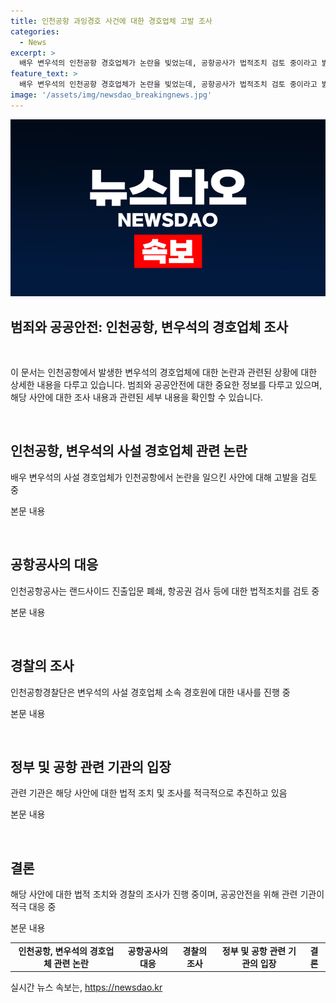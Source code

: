 ```yaml
---
title: 인천공항 과잉경호 사건에 대한 경호업체 고발 조사
categories:
  - News
excerpt: >
  배우 변우석의 인천공항 경호업체가 논란을 빚었는데, 공항공사가 법적조치 검토 중이라고 밝혔다. 변우석은 팬들이 몰려들어 홍콩 팬미팅을 위해 공항을 이용했고, 경호원들이 공항을 혼란스럽게 만들었다. 공항경찰은 경호원에 대한 폭행, 강요, 업무방해 혐의를 조사 중이며, 경호원의 행동이 불법적인지 확인 중이다. 혐의가 확인되면 경호업체에 대한 고발도 고려 중이다.
feature_text: >
  배우 변우석의 인천공항 경호업체가 논란을 빚었는데, 공항공사가 법적조치 검토 중이라고 밝혔다. 변우석은 팬들이 몰려들어 홍콩 팬미팅을 위해 공항을 이용했고, 경호원들이 공항을 혼란스럽게 만들었다. 공항경찰은 경호원에 대한 폭행, 강요, 업무방해 혐의를 조사 중이며, 경호원의 행동이 불법적인지 확인 중이다. 혐의가 확인되면 경호업체에 대한 고발도 고려 중이다.
image: '/assets/img/newsdao_breakingnews.jpg'
---
```


<p><img src="/assets/img/newsdao_breakingnews.jpg" alt="cryptoinkorea 속보" /></p>

<h2>범죄와 공공안전: 인천공항, 변우석의 경호업체 조사</h2>

<p data-ke-size="size16">&nbsp;</p>

<p>이 문서는 인천공항에서 발생한 변우석의 경호업체에 대한 논란과 관련된 상황에 대한 상세한 내용을 다루고 있습니다. 범죄와 공공안전에 대한 중요한 정보를 다루고 있으며, 해당 사안에 대한 조사 내용과 관련된 세부 내용을 확인할 수 있습니다. </p>

<p data-ke-size="size16">&nbsp;</p>

<h2 data-ke-size="size26">인천공항, 변우석의 사설 경호업체 관련 논란</h2>

<p data-ke-size="size16">배우 변우석의 사설 경호업체가 인천공항에서 논란을 일으킨 사안에 대해 고발을 검토 중</p>

<p>본문 내용</p>

<p data-ke-size="size16">&nbsp;</p>

<h2 data-ke-size="size26">공항공사의 대응</h2>

<p data-ke-size="size16">인천공항공사는 랜드사이드 진출입문 폐쇄, 항공권 검사 등에 대한 법적조치를 검토 중</p>

<p>본문 내용</p>

<p data-ke-size="size16">&nbsp;</p>

<h2 data-ke-size="size26">경찰의 조사</h2>

<p data-ke-size="size16">인천공항경찰단은 변우석의 사설 경호업체 소속 경호원에 대한 내사를 진행 중</p>

<p>본문 내용</p>

<p data-ke-size="size16">&nbsp;</p>

<h2 data-ke-size="size26">정부 및 공항 관련 기관의 입장</h2>

<p data-ke-size="size16">관련 기관은 해당 사안에 대한 법적 조치 및 조사를 적극적으로 추진하고 있음</p>

<p>본문 내용</p>

<p data-ke-size="size16">&nbsp;</p>

<h2 data-ke-size="size26">결론</h2>

<p data-ke-size="size16">해당 사안에 대한 법적 조치와 경찰의 조사가 진행 중이며, 공공안전을 위해 관련 기관이 적극 대응 중</p>

<p>본문 내용</p>

<table>
    <tbody>
        <tr>
            <td style="text-align: center; height: 17px;"><b>인천공항, 변우석의 경호업체 관련 논란</b></td>
            <td style="text-align: center; height: 17px;"><b>공항공사의 대응</b></td>
            <td style="text-align: center; height: 17px;"><b>경찰의 조사</b></td>
            <td style="text-align: center; height: 17px;"><b>정부 및 공항 관련 기관의 입장</b></td>
            <td style="text-align: center; height: 17px;"><b>결론</b></td>
        </tr>
    </tbody>
</table>
실시간 뉴스 속보는, <a href="https://newsdao.kr" rel="dofollow">https://newsdao.kr</a>



